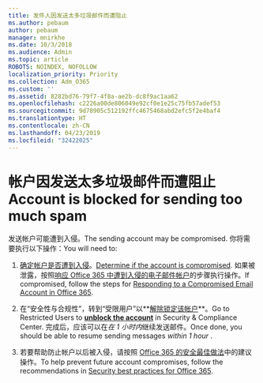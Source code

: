 ```yaml
---
title: 发件人因发送太多垃圾邮件而遭阻止
ms.author: pebaum
author: pebaum
manager: mnirkhe
ms.date: 10/3/2018
ms.audience: Admin
ms.topic: article
ROBOTS: NOINDEX, NOFOLLOW
localization_priority: Priority
ms.collection: Adm_O365
ms.custom: ''
ms.assetid: 8282bd76-79f7-4f8a-ae2b-dc8f9ac1aa62
ms.openlocfilehash: c2226a00de806049e92cf0e1e25c75fb57adef53
ms.sourcegitcommit: 9d78905c512192ffc4675468abd2efc5f2e4baf4
ms.translationtype: HT
ms.contentlocale: zh-CN
ms.lasthandoff: 04/23/2019
ms.locfileid: "32422025"
---
```

# <a name="account-is-blocked-for-sending-too-much-spam"></a><span data-ttu-id="776ae-102">帐户因发送太多垃圾邮件而遭阻止</span><span class="sxs-lookup"><span data-stu-id="776ae-102">Account is blocked for sending too much spam</span></span>

<span data-ttu-id="776ae-103">发送帐户可能遭到入侵。</span><span class="sxs-lookup"><span data-stu-id="776ae-103">The sending account may be compromised.</span></span> <span data-ttu-id="776ae-104">你将需要执行以下操作：</span><span class="sxs-lookup"><span data-stu-id="776ae-104">You will need to:</span></span>
  
1. <span data-ttu-id="776ae-105">[确定帐户是否遭到入侵](https://support.microsoft.com/help/2551603/how-to-determine-whether-your-office-365-account-has-been-compromised)。</span><span class="sxs-lookup"><span data-stu-id="776ae-105">[Determine if the account is compromised](https://support.microsoft.com/help/2551603/how-to-determine-whether-your-office-365-account-has-been-compromised).</span></span> <span data-ttu-id="776ae-106">如果被泄露，按照[响应 Office 365 中遭到入侵的电子邮件帐户](https://docs.microsoft.com/office365/securitycompliance/responding-to-a-compromised-email-account)的步骤执行操作。</span><span class="sxs-lookup"><span data-stu-id="776ae-106">If compromised, follow the steps for [Responding to a Compromised Email Account in Office 365](https://docs.microsoft.com/office365/securitycompliance/responding-to-a-compromised-email-account).</span></span>
    
2. <span data-ttu-id="776ae-107">在“安全性与合规性”，转到“受限用户”以**[解除锁定该帐户](https://protection.office.com/?hash=/restrictedusers)**。</span><span class="sxs-lookup"><span data-stu-id="776ae-107">Go to Restricted Users to **[unblock the account](https://protection.office.com/?hash=/restrictedusers)** in Security &amp; Compliance Center.</span></span> <span data-ttu-id="776ae-108">完成后，应该可以在*在 1 小时内*继续发送邮件。</span><span class="sxs-lookup"><span data-stu-id="776ae-108">Once done, you should be able to resume sending messages  *within 1 hour*  .</span></span> 
    
3. <span data-ttu-id="776ae-109">若要帮助防止帐户以后被入侵，请按照 [Office 365 的安全最佳做法](https://support.office.com/article/9295e396-e53d-49b9-ae9b-0b5828cdedc3.aspx)中的建议操作。</span><span class="sxs-lookup"><span data-stu-id="776ae-109">To help prevent future account compromises, follow the recommendations in [Security best practices for Office 365](https://support.office.com/article/9295e396-e53d-49b9-ae9b-0b5828cdedc3.aspx).</span></span>
  

